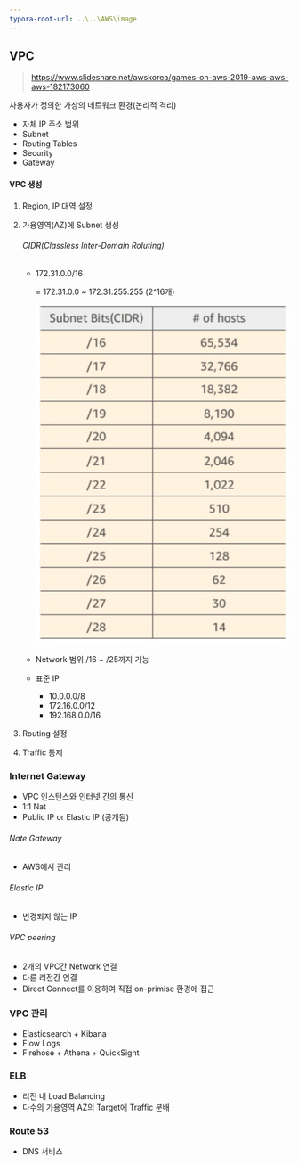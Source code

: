 ```yaml
---
typora-root-url: ..\..\AWS\image
---
```


## VPC

> https://www.slideshare.net/awskorea/games-on-aws-2019-aws-aws-aws-182173060

사용자가 정의한 가상의 네트워크 환경(논리적 격리)

- 자체 IP 주소 범위
- Subnet
- Routing Tables
- Security
- Gateway

#### VPC 생성

1. Region, IP 대역 설정

2. 가용영역(AZ)에 Subnet 생성

   ###### CIDR(Classless Inter-Domain Roluting)

   - 172.31.0.0/16

     = 172.31.0.0 ~ 172.31.255.255 (2^16개)

     ![image-20201207153758766](..\image\image-20201207153758766.png)

   - Network 범위 /16 ~ /25까지 가능

   - 표준 IP

     - 10.0.0.0/8
     - 172.16.0.0/12
     - 192.168.0.0/16

3. Routing 설정

4. Traffic 통제



### Internet Gateway

- VPC 인스턴스와 인터넷 간의 통신
- 1:1 Nat
- Public IP or Elastic IP (공개됨)

###### Nate Gateway

- AWS에서 관리

###### Elastic IP

- 변경되지 않는 IP

###### VPC peering

- 2개의 VPC간 Network 연결
- 다른 리전간 연결
- Direct Connect를 이용하여 직접 on-primise 환경에 접근

### VPC 관리

- Elasticsearch + Kibana
- Flow Logs
- Firehose + Athena + QuickSight

### ELB

- 리전 내 Load Balancing
- 다수의 가용영역 AZ의 Target에 Traffic 분배

### Route 53

- DNS 서비스